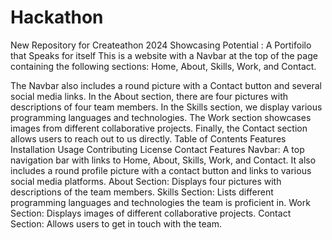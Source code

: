 # Hackathon
New Repository for Createathon 2024
Showcasing Potential : A Portifoilo that Speaks for itself
This is a website with a Navbar at the top of the page containing the following sections: Home, About, Skills, Work, and Contact.

The Navbar also includes a round picture with a Contact button and several social media links.
In the About section, there are four pictures with descriptions of four team members.
In the Skills section, we display various programming languages and technologies.
The Work section showcases images from different collaborative projects.
Finally, the Contact section allows users to reach out to us directly.
Table of Contents
Features
Installation
Usage
Contributing
License
Contact
Features
Navbar: A top navigation bar with links to Home, About, Skills, Work, and Contact. It also includes a round profile picture with a contact button and links to various social media platforms.
About Section: Displays four pictures with descriptions of the team members.
Skills Section: Lists different programming languages and technologies the team is proficient in.
Work Section: Displays images of different collaborative projects.
Contact Section: Allows users to get in touch with the team.

